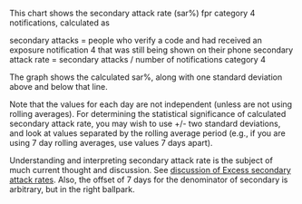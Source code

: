This chart shows the secondary attack rate (sar%) fpr category 4 notifications, calculated as

secondary attacks = people who verify a code and had received an exposure notification 4 that was still being shown on their phone
secondary attack rate = secondary attacks / number of notifications category 4

The graph shows the calculated sar%, along with one standard deviation above and below that line. 

Note that the values for each day are not independent (unless are not using rolling averages). For determining the statistical significance of calculated secondary attack rate, you may wish to use +/- two standard deviations, and look at values separated by the rolling average period (e.g., if you are using 7 day rolling averages, use values 7 days apart).

Understanding and interpreting secondary attack rate is the subject of much current thought and discussion.  See [discussion of Excess secondary attack rates](https://docs.google.com/document/d/1V3lKaLCNBNwuUfEcwhyyVVQOwafHmC78iMICZPraOUk/edit?usp=sharing). Also, the offset of 7 days for the denominator of secondary is arbitrary, but in the right ballpark. 
